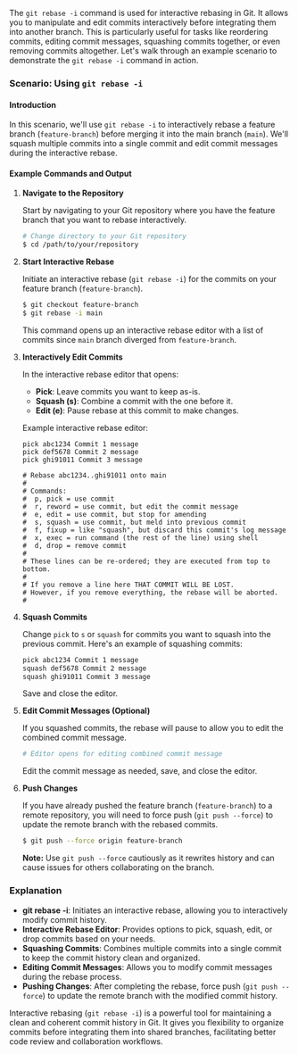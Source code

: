 The `git rebase -i` command is used for interactive rebasing in Git. It allows you to manipulate and edit commits interactively before integrating them into another branch. This is particularly useful for tasks like reordering commits, editing commit messages, squashing commits together, or even removing commits altogether. Let's walk through an example scenario to demonstrate the `git rebase -i` command in action.

### Scenario: Using `git rebase -i`

#### Introduction

In this scenario, we'll use `git rebase -i` to interactively rebase a feature branch (`feature-branch`) before merging it into the main branch (`main`). We'll squash multiple commits into a single commit and edit commit messages during the interactive rebase.

#### Example Commands and Output

1. **Navigate to the Repository**

   Start by navigating to your Git repository where you have the feature branch that you want to rebase interactively.

   ```bash
   # Change directory to your Git repository
   $ cd /path/to/your/repository
   ```

2. **Start Interactive Rebase**

   Initiate an interactive rebase (`git rebase -i`) for the commits on your feature branch (`feature-branch`).

   ```bash
   $ git checkout feature-branch
   $ git rebase -i main
   ```

   This command opens up an interactive rebase editor with a list of commits since `main` branch diverged from `feature-branch`.

3. **Interactively Edit Commits**

   In the interactive rebase editor that opens:

    - **Pick**: Leave commits you want to keep as-is.
    - **Squash (s)**: Combine a commit with the one before it.
    - **Edit (e)**: Pause rebase at this commit to make changes.

   Example interactive rebase editor:
   ```
   pick abc1234 Commit 1 message
   pick def5678 Commit 2 message
   pick ghi91011 Commit 3 message

   # Rebase abc1234..ghi91011 onto main
   #
   # Commands:
   #  p, pick = use commit
   #  r, reword = use commit, but edit the commit message
   #  e, edit = use commit, but stop for amending
   #  s, squash = use commit, but meld into previous commit
   #  f, fixup = like "squash", but discard this commit's log message
   #  x, exec = run command (the rest of the line) using shell
   #  d, drop = remove commit
   #
   # These lines can be re-ordered; they are executed from top to bottom.
   #
   # If you remove a line here THAT COMMIT WILL BE LOST.
   # However, if you remove everything, the rebase will be aborted.
   #
   ```

4. **Squash Commits**

   Change `pick` to `s` or `squash` for commits you want to squash into the previous commit. Here's an example of squashing commits:

   ```bash
   pick abc1234 Commit 1 message
   squash def5678 Commit 2 message
   squash ghi91011 Commit 3 message
   ```

   Save and close the editor.

5. **Edit Commit Messages (Optional)**

   If you squashed commits, the rebase will pause to allow you to edit the combined commit message.

   ```bash
   # Editor opens for editing combined commit message
   ```

   Edit the commit message as needed, save, and close the editor.

6. **Push Changes**

   If you have already pushed the feature branch (`feature-branch`) to a remote repository, you will need to force push (`git push --force`) to update the remote branch with the rebased commits.

   ```bash
   $ git push --force origin feature-branch
   ```

   **Note:** Use `git push --force` cautiously as it rewrites history and can cause issues for others collaborating on the branch.

### Explanation

- **git rebase -i**: Initiates an interactive rebase, allowing you to interactively modify commit history.
- **Interactive Rebase Editor**: Provides options to pick, squash, edit, or drop commits based on your needs.
- **Squashing Commits**: Combines multiple commits into a single commit to keep the commit history clean and organized.
- **Editing Commit Messages**: Allows you to modify commit messages during the rebase process.
- **Pushing Changes**: After completing the rebase, force push (`git push --force`) to update the remote branch with the modified commit history.

Interactive rebasing (`git rebase -i`) is a powerful tool for maintaining a clean and coherent commit history in Git. It gives you flexibility to organize commits before integrating them into shared branches, facilitating better code review and collaboration workflows.